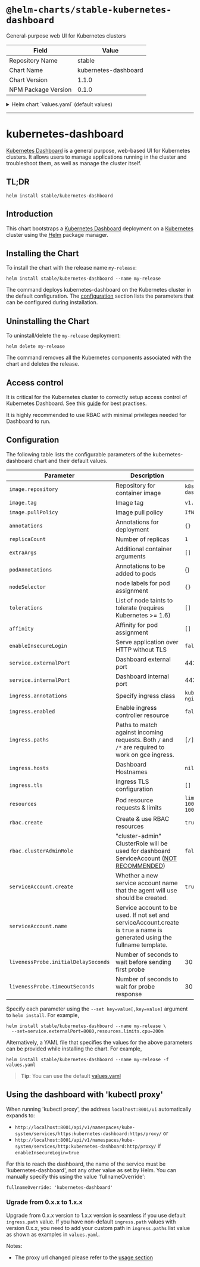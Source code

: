 # `@helm-charts/stable-kubernetes-dashboard`

General-purpose web UI for Kubernetes clusters

| Field               | Value                |
| ------------------- | -------------------- |
| Repository Name     | stable               |
| Chart Name          | kubernetes-dashboard |
| Chart Version       | 1.1.0                |
| NPM Package Version | 0.1.0                |

<details>

<summary>Helm chart `values.yaml` (default values)</summary>

```yaml
# Default values for kubernetes-dashboard
# This is a YAML-formatted file.
# Declare name/value pairs to be passed into your templates.
# name: value

image:
  repository: k8s.gcr.io/kubernetes-dashboard-amd64
  tag: v1.10.1
  pullPolicy: IfNotPresent

replicaCount: 1

## Here annotations can be added to the kubernetes dashboard deployment
annotations: {}
## Here labels can be added to the kubernetes dashboard deployment
##
labels: {}
# kubernetes.io/cluster-service: "true"
# kubernetes.io/name: "Kubernetes Dashboard"

## Serve application over HTTP without TLS
enableInsecureLogin: false

## Additional container arguments
##
# extraArgs:
#   - --enable-insecure-login
#   - --system-banner="Welcome to Kubernetes"

# Annotations to be added to kubernetes dashboard pods
podAnnotations: {}

## Node labels for pod assignment
## Ref: https://kubernetes.io/docs/user-guide/node-selection/
##
nodeSelector: {}

## List of node taints to tolerate (requires Kubernetes >= 1.6)
tolerations: []
#  - key: "key"
#    operator: "Equal|Exists"
#    value: "value"
#    effect: "NoSchedule|PreferNoSchedule|NoExecute"

## Affinity
## ref: https://kubernetes.io/docs/concepts/configuration/assign-pod-node/#affinity-and-anti-affinity
affinity: {}

service:
  type: ClusterIP
  externalPort: 443

  ## This allows an override of the heapster service name
  ## Default: {{ .Chart.Name }}
  ##
  # nameOverride:

  ## Kubernetes Dashboard Service annotations
  ##
  ## For GCE ingress, the following annotation is required:
  ## service.alpha.kubernetes.io/app-protocols: '{"https":"HTTPS"}' if enableInsecureLogin=false
  ## or
  ## service.alpha.kubernetes.io/app-protocols: '{"http":"HTTP"}' if enableInsecureLogin=true
  annotations: {}

  ## Here labels can be added to the Kubernetes Dashboard service
  ##
  labels: {}
  # kubernetes.io/name: "Kubernetes Dashboard"

resources:
  limits:
    cpu: 100m
    memory: 100Mi
  requests:
    cpu: 100m
    memory: 100Mi

ingress:
  ## If true, Kubernetes Dashboard Ingress will be created.
  ##
  enabled: false

  ## Kubernetes Dashboard Ingress annotations
  ##
  # annotations:
  #   kubernetes.io/ingress.class: nginx
  #   kubernetes.io/tls-acme: 'true'
  ## If you plan to use TLS backend with enableInsecureLogin set to false
  ## (default), you need to uncomment the below.
  ## If you use ingress-nginx < 0.21.0
  #   nginx.ingress.kubernetes.io/secure-backends: "true"
  ## if you use ingress-nginx >= 0.21.0
  #   nginx.ingress.kubernetes.io/backend-protocol: "HTTPS"

  ## Kubernetes Dashboard Ingress paths
  ##
  paths:
    - /
  #  - /*
  ## Kubernetes Dashboard Ingress hostnames
  ## Must be provided if Ingress is enabled
  ##
  # hosts:
  #   - kubernetes-dashboard.domain.com
  ## Kubernetes Dashboard Ingress TLS configuration
  ## Secrets must be manually created in the namespace
  ##
  # tls:
  #   - secretName: kubernetes-dashboard-tls
  #     hosts:
  #       - kubernetes-dashboard.domain.com

rbac:
  # Specifies whether RBAC resources should be created
  create: true

  # Specifies whether cluster-admin ClusterRole will be used for dashboard
  # ServiceAccount (NOT RECOMMENDED).
  clusterAdminRole: false

serviceAccount:
  # Specifies whether a service account should be created
  create: true
  # The name of the service account to use.
  # If not set and create is true, a name is generated using the fullname template
  name:

livenessProbe:
  # Number of seconds to wait before sending first probe
  initialDelaySeconds: 30
  # Number of seconds to wait for probe response
  timeoutSeconds: 30
```

</details>

---

# kubernetes-dashboard

[Kubernetes Dashboard](https://github.com/kubernetes/dashboard) is a general purpose, web-based UI for Kubernetes clusters. It allows users to manage applications running in the cluster and troubleshoot them, as well as manage the cluster itself.

## TL;DR

```console
helm install stable/kubernetes-dashboard
```

## Introduction

This chart bootstraps a [Kubernetes Dashboard](https://github.com/kubernetes/dashboard) deployment on a [Kubernetes](http://kubernetes.io) cluster using the [Helm](https://helm.sh) package manager.

## Installing the Chart

To install the chart with the release name `my-release`:

```console
helm install stable/kubernetes-dashboard --name my-release
```

The command deploys kubernetes-dashboard on the Kubernetes cluster in the default configuration. The [configuration](#configuration) section lists the parameters that can be configured during installation.

## Uninstalling the Chart

To uninstall/delete the `my-release` deployment:

```console
helm delete my-release
```

The command removes all the Kubernetes components associated with the chart and deletes the release.

## Access control

It is critical for the Kubernetes cluster to correctly setup access control of Kubernetes Dashboard. See this [guide](https://github.com/kubernetes/dashboard/wiki/Access-control) for best practises.

It is highly recommended to use RBAC with minimal privileges needed for Dashboard to run.

## Configuration

The following table lists the configurable parameters of the kubernetes-dashboard chart and their default values.

| Parameter                           | Description                                                                                                                 | Default                                                                    |
| ----------------------------------- | --------------------------------------------------------------------------------------------------------------------------- | -------------------------------------------------------------------------- |
| `image.repository`                  | Repository for container image                                                                                              | `k8s.gcr.io/kubernetes-dashboard-amd64`                                    |
| `image.tag`                         | Image tag                                                                                                                   | `v1.10.1`                                                                  |
| `image.pullPolicy`                  | Image pull policy                                                                                                           | `IfNotPresent`                                                             |
| `annotations`                       | Annotations for deployment                                                                                                  | `{}`                                                                       |
| `replicaCount`                      | Number of replicas                                                                                                          | `1`                                                                        |
| `extraArgs`                         | Additional container arguments                                                                                              | `[]`                                                                       |
| `podAnnotations`                    | Annotations to be added to pods                                                                                             | {}                                                                         |
| `nodeSelector`                      | node labels for pod assignment                                                                                              | `{}`                                                                       |
| `tolerations`                       | List of node taints to tolerate (requires Kubernetes >= 1.6)                                                                | `[]`                                                                       |
| `affinity`                          | Affinity for pod assignment                                                                                                 | `[]`                                                                       |
| `enableInsecureLogin`               | Serve application over HTTP without TLS                                                                                     | `false`                                                                    |
| `service.externalPort`              | Dashboard external port                                                                                                     | 443                                                                        |
| `service.internalPort`              | Dashboard internal port                                                                                                     | 443                                                                        |
| `ingress.annotations`               | Specify ingress class                                                                                                       | `kubernetes.io/ingress.class: nginx`                                       |
| `ingress.enabled`                   | Enable ingress controller resource                                                                                          | `false`                                                                    |
| `ingress.paths`                     | Paths to match against incoming requests. Both `/` and `/*` are required to work on gce ingress.                            | `[/]`                                                                      |
| `ingress.hosts`                     | Dashboard Hostnames                                                                                                         | `nil`                                                                      |
| `ingress.tls`                       | Ingress TLS configuration                                                                                                   | `[]`                                                                       |
| `resources`                         | Pod resource requests & limits                                                                                              | `limits: {cpu: 100m, memory: 100Mi}, requests: {cpu: 100m, memory: 100Mi}` |
| `rbac.create`                       | Create & use RBAC resources                                                                                                 | `true`                                                                     |
| `rbac.clusterAdminRole`             | "cluster-admin" ClusterRole will be used for dashboard ServiceAccount ([NOT RECOMMENDED](#access-control))                  | `false`                                                                    |
| `serviceAccount.create`             | Whether a new service account name that the agent will use should be created.                                               | `true`                                                                     |
| `serviceAccount.name`               | Service account to be used. If not set and serviceAccount.create is `true` a name is generated using the fullname template. |                                                                            |
| `livenessProbe.initialDelaySeconds` | Number of seconds to wait before sending first probe                                                                        | 30                                                                         |
| `livenessProbe.timeoutSeconds`      | Number of seconds to wait for probe response                                                                                | 30                                                                         |

Specify each parameter using the `--set key=value[,key=value]` argument to `helm install`. For example,

```console
helm install stable/kubernetes-dashboard --name my-release \
  --set=service.externalPort=8080,resources.limits.cpu=200m
```

Alternatively, a YAML file that specifies the values for the above parameters can be provided while installing the chart. For example,

```console
helm install stable/kubernetes-dashboard --name my-release -f values.yaml
```

> **Tip**: You can use the default [values.yaml](values.yaml)

## Using the dashboard with 'kubectl proxy'

When running 'kubectl proxy', the address `localhost:8001/ui` automatically expands to:

- `http://localhost:8001/api/v1/namespaces/kube-system/services/https:kubernetes-dashboard:https/proxy/` or
- `http://localhost:8001/api/v1/namespaces/kube-system/services/http:kubernetes-dashboard:http/proxy/` if `enableInsecureLogin=true`

For this to reach the dashboard, the name of the service must be 'kubernetes-dashboard', not any other value as set by Helm. You can manually specify this using the value 'fullnameOverride':

```
fullnameOverride: 'kubernetes-dashboard'
```

### Ugrade from 0.x.x to 1.x.x

Upgrade from 0.x.x version to 1.x.x version is seamless if you use default `ingress.path` value. If you have non-default `ingress.path` values with version 0.x.x, you need to add your custom path in `ingress.paths` list value as shown as examples in `values.yaml`.

Notes:

- The proxy url changed please refer to the [usage section](#using-the-dashboard-with-kubectl-proxy')
